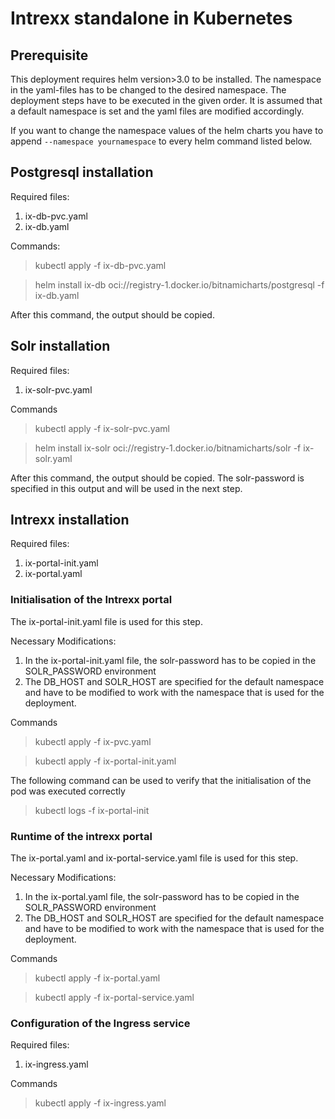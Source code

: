 # Intrexx standalone in Kubernetes
## Prerequisite
This deployment requires helm version>3.0 to be installed. 
The namespace in the yaml-files has to be changed to the desired namespace.
The deployment steps have to be executed in the given order.
It is assumed that a default namespace is set and the yaml files are modified accordingly.

If you want to change the namespace values of the helm charts you have to append ```--namespace yournamespace``` to every helm command listed below.

## Postgresql installation
Required files: 
1. ix-db-pvc.yaml
2. ix-db.yaml 

Commands:
> kubectl apply -f ix-db-pvc.yaml

> helm install ix-db oci://registry-1.docker.io/bitnamicharts/postgresql -f ix-db.yaml


After this command, the output should be copied.

## Solr installation
Required files:
1. ix-solr-pvc.yaml

Commands
> kubectl apply -f ix-solr-pvc.yaml

> helm install ix-solr oci://registry-1.docker.io/bitnamicharts/solr -f ix-solr.yaml

After this command, the output should be copied. The solr-password is specified in this output and will be used in the next step.

## Intrexx installation
Required files:
1. ix-portal-init.yaml
2. ix-portal.yaml
### Initialisation of the Intrexx portal
The ix-portal-init.yaml file is used for this step.

Necessary Modifications:
1. In the ix-portal-init.yaml file, the solr-password has to be copied in the SOLR_PASSWORD environment
2. The DB_HOST and SOLR_HOST are specified for the default namespace and have to be modified to work with the namespace that is used for the deployment.

Commands
> kubectl apply -f ix-pvc.yaml

> kubectl apply -f ix-portal-init.yaml

The following command can be used to verify that the initialisation of the pod was executed correctly

> kubectl logs -f ix-portal-init

### Runtime of the intrexx portal
The ix-portal.yaml and ix-portal-service.yaml file is used for this step.

Necessary Modifications:
1. In the ix-portal.yaml file, the solr-password has to be copied in the SOLR_PASSWORD environment
2. The DB_HOST and SOLR_HOST are specified for the default namespace and have to be modified to work with the namespace that is used for the deployment.

Commands
> kubectl apply -f ix-portal.yaml

> kubectl apply -f ix-portal-service.yaml

### Configuration of the Ingress service
Required files:
1. ix-ingress.yaml

Commands
> kubectl apply -f ix-ingress.yaml